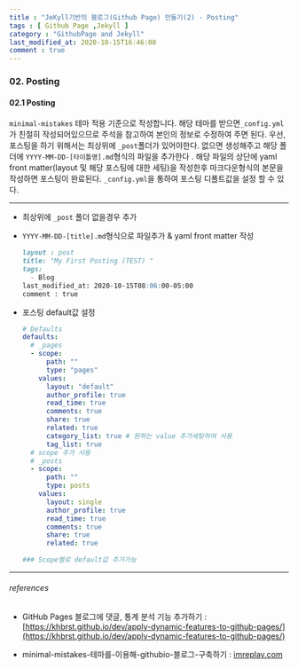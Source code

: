 ```yaml
---
title : "JeKyll기반의 블로그(Github Page) 만들기(2) - Posting"
tags : [ Github Page ,Jekyll ]
category : "GithubPage and Jekyll"
last_modified_at: 2020-10-15T16:46:00
comment : true
---
```


### 02. Posting

#### 02.1 Posting

 `minimal-mistakes` 테마 적용 기준으로 작성합니다. 
 해당 테마를 받으면`_config.yml`가 친절히 작성되어있으므로 주석을 참고하여 본인의 정보로 수정하여 주면 된다. 우선, 포스팅을 하기 위해서는  최상위에  `_post`폴더가 있어야한다. 없으면 생성해주고 해당 폴더에 `YYYY-MM-DD-[타이틀명].md`형식의 파일을 추가한다 . 
 해당 파일의 상단에 yaml front matter(layout 및 해당 포스팅에 대한 세팅)을 작성한후 마크다운형식의 본문을 작성하면 포스팅이 완료된다. 
 `_config.yml`을 통하여 포스팅 디폴트값을 설정 할 수 있다.

----

- 최상위에 `_post` 폴더 없을경우 추가

- `YYYY-MM-DD-[title].md`형식으로 파일추가 & yaml front matter 작성

  ```markdown
  layout : post
  title: "My First Posting (TEST) "
  tags:
    - Blog
  last_modified_at: 2020-10-15T08:06:00-05:00
  comment : true
  ```

- 포스팅 default값 설정

  ```yml
  # Defaults
  defaults:
    # _pages
    - scope:
        path: ""
        type: "pages"
      values:
        layout: "default"
        author_profile: true
        read_time: true
        comments: true
        share: true
        related: true
        category_list: true # 원하는 value 추가세팅하여 사용
        tag_list: true
    # scope 추가 사용
    # _posts 
    - scope:
        path: ""
        type: posts
      values:
        layout: single
        author_profile: true
        read_time: true
        comments: true
        share: true
        related: true
        
  ### Scope별로 default값 추가가능
  ```



----

###### references

- GitHub Pages 블로그에 댓글, 통계 분석 기능 추가하기 : [https://khbrst.github.io/dev/apply-dynamic-features-to-github-pages/](https://khbrst.github.io/dev/apply-dynamic-features-to-github-pages/)

- minimal-mistakes-테마를-이용해-githubio-블로그-구축하기 : [imreplay.com](https://imreplay.com/blogging/minimal-mistakes-%ED%85%8C%EB%A7%88%EB%A5%BC-%EC%9D%B4%EC%9A%A9%ED%95%B4-githubio-%EB%B8%94%EB%A1%9C%EA%B7%B8-%EA%B5%AC%EC%B6%95%ED%95%98%EA%B8%B0/)

